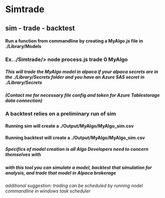 # Simtrade
## sim - trade - backtest
#### Run a function from commandline by creating a MyAlgo.js file in ./Library/Models
### Ex. ./Simtrade/> node process.js trade 0 MyAlgo
##### This will trade the MyAlgo model in alpaca if your alpaca secrets are in the ./Library/Secrets folder and you have an Azure SAS secret in ./Library/Secrets 
##### (Contact me for necessary file config and token for Azure Tablestorage data connection)
### A backtest relies on a preliminary run of sim
#### Running sim will create a ./Output/MyAlgo/MyAlgo_sim.csv
#### Running backtest will create a ./Output/MyAlgo/MyAlgo_sim.csv
##### Specifics of model creation is all Algo Developers need to concern themselves with
##### with this tool you can simulate a model, backtest that simulation for analysis, and trade that model in Alpaca brokerage
###### additional suggestion: trading can be scheduled by running nodel commandline in windows task scheduler
